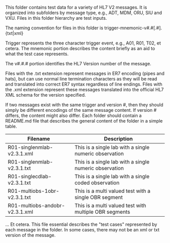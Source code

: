 This folder contains test data for a variety of HL7 V2 messages.  It is organized into subfolders by message type, e.g., 
ADT, MDM, ORU, SIU and VXU.  Files in this folder hierarchy are test inputs.

The naming convention for files in this folder is trigger-mnemonic-v#.#\[.#\].{txt|xml}

Trigger represents the three character trigger event, e.g., A01, R01, T02, et cetera.
The mnemonic portion describes the content briefly as an aid to what the test case represents.

The v#.#.# portion identifies the HL7 Version number of the message.

Files with the .txt extension represent messages in ER7 encoding (pipes and hats), but can use normal line termination
characters as they will be read and translated into correct ER7 syntax regardless of line endings.  Files with the .xml
extension represent these messages translated into the official HL7 XML schema for the version specified.

If two messages exist with the same trigger and version #, then they should simply be different 
encodings of the same message content.  If version # differs, the content might also differ.  Each 
folder should contain a README.md file that describes the general content of the folder in a simple 
table.


Filename                      |Description
------------------------------|-------------------------------------------------------
R01-singlenmlab-v2.3.1.xml    |This is a single lab with a single numeric observation
R01-singlenmlab-v2.3.1.txt    |This is a single lab with a single numeric observation
R01-singlecdlab-v2.3.1.txt    |This is a single lab with a single coded observation
R01-multiobs-1obr-v2.3.1.txt  |This is a multi valued test with a single OBR segment
R01-multiobs-andobr-v2.3.1.xml|This is a multi valued test with multiple OBR segments 

... Et cetera.  This file essential describes the "test cases" represented by each message in the folder.
In some cases, there may not be an xml or txt version of the message.

